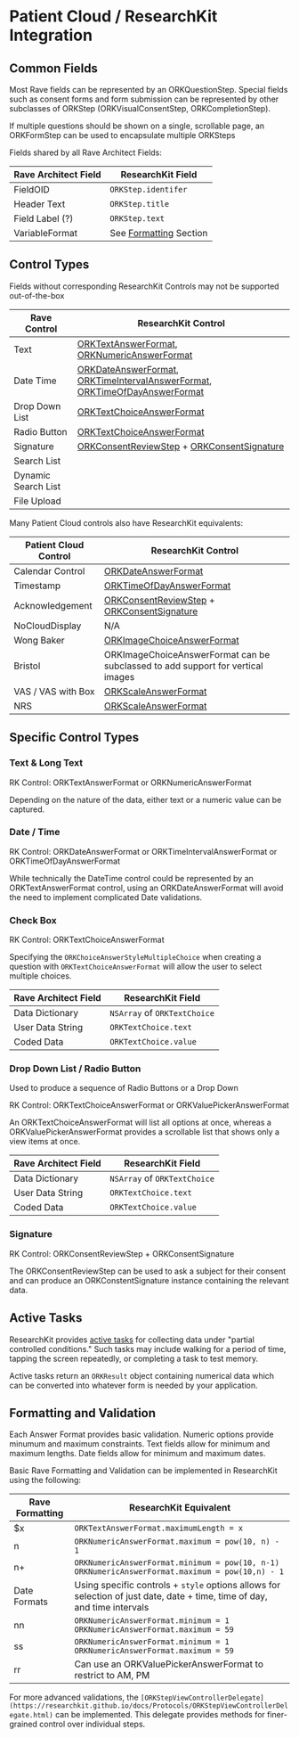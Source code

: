# Patient Cloud / ResearchKit Integration

## Common Fields
Most Rave fields can be represented by an ORKQuestionStep. Special fields such as consent forms and form submission can be represented by
other subclasses of ORKStep (ORKVisualConsentStep, ORKCompletionStep).

If multiple questions should be shown on a single, scrollable page, an ORKFormStep can be used to encapsulate multiple ORKSteps

Fields shared by all Rave Architect Fields:

| Rave Architect Field | ResearchKit Field                                    |
| -------------------  | ----------------                                     |
| FieldOID             | `ORKStep.identifer`                                  |
| Header Text          | `ORKStep.title`                                      |
| Field Label (?)      | `ORKStep.text`                                       |
| VariableFormat       | See [Formatting](#formatting-and-validation) Section |



## Control Types

Fields without corresponding ResearchKit Controls may not be supported out-of-the-box

| Rave Control        | ResearchKit Control                                                                                                                                                                                                                                                                                       |
| --------------      | ---------                                                                                                                                                                                                                                                                                                 |
| Text                | [ORKTextAnswerFormat](http://researchkit.github.io/docs/Classes/ORKTextAnswerFormat.html), [ORKNumericAnswerFormat](http://researchkit.github.io/docs/Classes/ORKNumericAnswerFormat.html)                                                                                                                |
| Date Time           | [ORKDateAnswerFormat](http://researchkit.github.io/docs/Classes/ORKDateAnswerFormat.html), [ORKTimeIntervalAnswerFormat](http://researchkit.github.io/docs/Classes/ORKTimeIntervalAnswerFormat.html), [ORKTimeOfDayAnswerFormat](http://researchkit.github.io/docs/Classes/ORKTimeOfDayAnswerFormat.html) |
| Drop Down List      | [ORKTextChoiceAnswerFormat](http://researchkit.github.io/docs/Classes/ORKTextChoiceAnswerFormat.html)                                                                                                                                                                                                     |
| Radio Button        | [ORKTextChoiceAnswerFormat](http://researchkit.github.io/docs/Classes/ORKTextChoiceAnswerFormat.html)                                                                                                                                                                                                     |
| Signature           | [ORKConsentReviewStep](http://researchkit.github.io/docs/Classes/ORKConsentReviewStep.html) + [ORKConsentSignature](http://researchkit.github.io/docs/Classes/ORKConsentSignature.html)                                                                                                                   |
| Search List         |                                                                                                                                                                                                                                                                                                           |
| Dynamic Search List |                                                                                                                                                                                                                                                                                                           |
| File Upload         |                                                                                                                                                                                                                                                                                                           |

Many Patient Cloud controls also have ResearchKit equivalents:

| Patient Cloud Control | ResearchKit Control                                                                                                                                                                     |
| --------------        | ---------                                                                                                                                                                               |
| Calendar Control      | [ORKDateAnswerFormat](https://researchkit.github.io/docs/Classes/ORKDateAnswerFormat.html)                                                                                              |
| Timestamp             | [ORKTimeOfDayAnswerFormat](https://researchkit.github.io/docs/Classes/ORKTimeOfDayAnswerFormat.html)                                                                                    |
| Acknowledgement       | [ORKConsentReviewStep](http://researchkit.github.io/docs/Classes/ORKConsentReviewStep.html) + [ORKConsentSignature](http://researchkit.github.io/docs/Classes/ORKConsentSignature.html) |
| NoCloudDisplay        | N/A                                                                                                                                                                                     |
| Wong Baker            | [ORKImageChoiceAnswerFormat](https://researchkit.github.io/docs/Classes/ORKImageChoiceAnswerFormat.html)                                                                                |
| Bristol               | ORKImageChoiceAnswerFormat can be subclassed to add support for vertical images                                                                                                         |
| VAS / VAS with Box    | [ORKScaleAnswerFormat](https://researchkit.github.io/docs/Classes/ORKScaleAnswerFormat.html)                                                                                            |
| NRS                   | [ORKScaleAnswerFormat](https://researchkit.github.io/docs/Classes/ORKScaleAnswerFormat.html)                                                                                            |



## Specific Control Types

### Text & Long Text
RK Control: ORKTextAnswerFormat or ORKNumericAnswerFormat

Depending on the nature of the data, either text or a numeric value can be captured.


### Date / Time
RK Control: ORKDateAnswerFormat or ORKTimeIntervalAnswerFormat or ORKTimeOfDayAnswerFormat

While technically the DateTime control could be represented by an ORKTextAnswerFormat control, using an ORKDateAnswerFormat will avoid the need to implement complicated Date validations.


### Check Box
RK Control: ORKTextChoiceAnswerFormat

Specifying the `ORKChoiceAnswerStyleMultipleChoice` when creating a question with `ORKTextChoiceAnswerFormat` will allow the user to select multiple choices.

| Rave Architect Field | ResearchKit Field            |
| -------------------  | ------------------------     |
| Data Dictionary      | `NSArray` of `ORKTextChoice` |
| User Data String     | `ORKTextChoice.text`         |
| Coded Data           | `ORKTextChoice.value`        |


### Drop Down List / Radio Button
Used to produce a sequence of Radio Buttons or a Drop Down

RK Control: ORKTextChoiceAnswerFormat or ORKValuePickerAnswerFormat

An ORKTextChoiceAnswerFormat will list all options at once, whereas a ORKValuePickerAnswerFormat provides
a scrollable list that shows only a view items at once.

| Rave Architect Field | ResearchKit Field            |
| -------------------  | ------------------------     |
| Data Dictionary      | `NSArray` of `ORKTextChoice` |
| User Data String     | `ORKTextChoice.text`         |
| Coded Data           | `ORKTextChoice.value`        |


### Signature
RK Control: ORKConsentReviewStep + ORKConsentSignature

The ORKConsentReviewStep can be used to ask a subject for their consent and can produce an ORKConstentSignature instance containing the relevant data.


## Active Tasks

ResearchKit provides [active tasks](https://researchkit.github.io/docs/docs/ActiveTasks/ActiveTasks.html) for collecting data under "partial controlled conditions." Such tasks may include walking for a period of time, tapping the screen repeatedly, or completing a task to test memory.

Active tasks return an `ORKResult` object containing numerical data which can be converted into whatever form is needed by your application.

## Formatting and Validation
Each Answer Format provides basic validation. Numeric options provide minumum and maximum constraints. Text fields allow for minimum and maximum lengths. Date fields allow for minimum and maximum dates.

Basic Rave Formatting and Validation can be implemented in ResearchKit using the following:

| Rave Formatting | ResearchKit Equivalent                                                                                                    |
| --------------- | ----------------------                                                                                                    |
| $x              | `ORKTextAnswerFormat.maximumLength = x`                                                                                   |
| n               | `ORKNumericAnswerFormat.maximum = pow(10, n) - 1`                                                                         |
| n+              | `ORKNumericAnswerFormat.minimum = pow(10, n-1)` `ORKNumericAnswerFormat.maximum = pow(10,n) - 1`                          |
| Date Formats    | Using specific controls + `style` options allows for selection of just date, date + time, time of day, and time intervals |
| nn              | `ORKNumericAnswerFormat.minimum = 1` `ORKNumericAnswerFormat.maximum = 59`                                                |
| ss              | `ORKNumericAnswerFormat.minimum = 1` `ORKNumericAnswerFormat.maximum = 59`                                                |
| rr              | Can use an ORKValuePickerAnswerFormat to restrict to AM, PM                                                               |

For more advanced validations, the `[ORKStepViewControllerDelegate](https://researchkit.github.io/docs/Protocols/ORKStepViewControllerDelegate.html)` can be implemented. This delegate provides methods for finer-grained control over individual steps.

